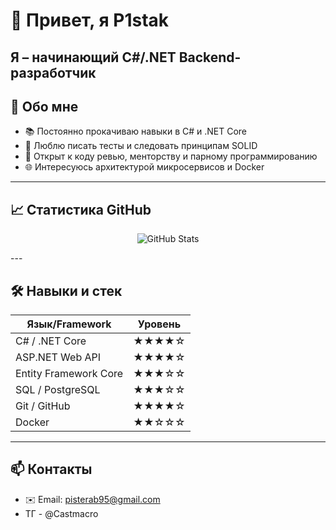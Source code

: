 # 👋 Привет, я P1stak

Я – начинающий C#/.NET Backend-разработчик
---

## 🚀 Обо мне
- 📚 Постоянно прокачиваю навыки в C# и .NET Core  
- 🎯 Люблю писать тесты и следовать принципам SOLID  
- 🤝 Открыт к коду ревью, менторству и парному программированию  
- 🌐 Интересуюсь архитектурой микросервисов и Docker  

---
## 📈 Статистика GitHub

<p align="center">
  <img src="https://github-readme-stats.vercel.app/api?username=P1stak&show_icons=true&theme=github_dark" alt="GitHub Stats" />
</p>
---

## 🛠 Навыки и стек
| Язык/Framework        | Уровень    |
|-----------------------|------------|
| C# / .NET Core        | ★★★★☆      |
| ASP.NET Web API       | ★★★★☆      |
| Entity Framework Core | ★★★☆☆      |
| SQL / PostgreSQL      | ★★★☆☆      |
| Git / GitHub          | ★★★★☆      |
| Docker                | ★★☆☆☆      |

---

## 📫 Контакты
- ✉️ Email: pisterab95@gmail.com
- ТГ - @Castmacro
